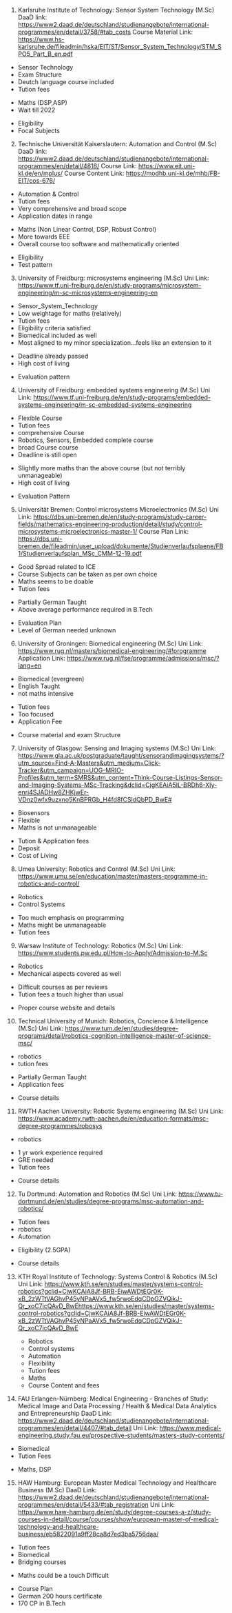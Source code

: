 1. Karlsruhe Institute of Technology: Sensor System Technology (M.Sc)
  DaaD link: https://www2.daad.de/deutschland/studienangebote/international-programmes/en/detail/3758/#tab_costs
  Course Material Link: https://www.hs-karlsruhe.de/fileadmin/hska/EIT/ST/Sensor_System_Technology/STM_SPO5_Part_B_en.pdf
  + Sensor Technology
  + Exam Structure
  + Deutch language course included
  + Tution fees

  - Maths (DSP,ASP)
  - Wait till 2022

  * Eligibility
  * Focal Subjects

2. Technische Universität Kaiserslautern: Automation and Control (M.Sc)
  DaaD link: https://www2.daad.de/deutschland/studienangebote/international-programmes/en/detail/4818/
  Course Link: https://www.eit.uni-kl.de/en/mplus/
  Course Content Link:  https://modhb.uni-kl.de/mhb/FB-EIT/cos-676/
  + Automation & Control
  + Tution fees
  + Very comprehensive and broad scope
  + Application dates in range

  - Maths (Non Linear Control, DSP, Robust Control)
  - More towards EEE
  - Overall course too software and mathematically oriented

  * Eligibility
  * Test pattern

3. University of Freidburg: microsystems engineering (M.Sc)
  Uni Link: https://www.tf.uni-freiburg.de/en/study-programs/microsystem-engineering/m-sc-microsystems-engineering-en
  + Sensor_System_Technology
  + Low weightage for maths (relatively)
  + Tution fees
  + Eligibility criteria satisfied
  + Biomedical included as well
  + Most aligned to my minor specialization...feels like an extension to it

  - Deadline already passed
  - High cost of living

  * Evaluation pattern

4. University of Freidburg: embedded systems engineering (M.Sc)
  Uni Link: https://www.tf.uni-freiburg.de/en/study-programs/embedded-systems-engineering/m-sc-embedded-systems-engineering
  + Flexible Course
  + Tution fees
  + comprehensive Course
  + Robotics, Sensors, Embedded complete course
  + broad Course course
  + Deadline is still open

  - Slightly more maths than the above course (but not terribly unmanageable)
  - High cost of living

  * Evaluation Pattern

5.  Universität Bremen: Control microsystems Microelectronics (M.Sc)
  Uni Link: https://dbs.uni-bremen.de/en/study-programs/study-career-fields/mathematics-engineering-production/detail/study/control-microsystems-microelectronics-master-1/
  Course Plan Link: https://dbs.uni-bremen.de/fileadmin/user_upload/dokumente/Studienverlaufsplaene/FB1/Studienverlaufsplan_MSc_CMM-12-19.pdf
  + Good Spread related to ICE
  + Course Subjects can be taken as per own choice
  + Maths seems to be doable
  + Tution fees

  - Partially German Taught
  - Above average performance required in B.Tech

  * Evaluation Plan
  * Level of German needed unknown

6. University of Groningen: Biomedical engineering (M.Sc)
  Uni Link: https://www.rug.nl/masters/biomedical-engineering/#!programme
  Application Link: https://www.rug.nl/fse/programme/admissions/msc/?lang=en
  + Biomedical (evergreen)
  + English Taught
  + not maths intensive

  - Tution fees
  - Too focused
  - Application Fee

  * Course material and exam Structure

7. University of Glasgow: Sensing and Imaging systems (M.Sc)
  Uni Link: https://www.gla.ac.uk/postgraduate/taught/sensorandimagingsystems/?utm_source=Find-A-Masters&utm_medium=Click-Tracker&utm_campaign=UOG-MRIO-Profiles&utm_term=SMRS&utm_content=Think-Course-Listings-Sensor-and-Imaging-Systems-MSc-Tracking&dclid=CjgKEAiA5IL-BRDh6-XIy-enri4SJADHw8ZHKjwEr-VDnz0wfx9uzxno5KnBPRGb_H4fd8fCSldQbPD_BwE#

  + Biosensors
  + Flexible
  + Maths is not unmanageable

  - Tution & Application fees
  - Deposit
  - Cost of Living

8. Umea University: Robotics and Control (M.Sc)
  Uni Link: https://www.umu.se/en/education/master/masters-programme-in-robotics-and-control/

  + Robotics
  + Control Systems

  - Too much emphasis on programming
  - Maths might be unmanageable
  - Tution fees

9. Warsaw Institute of Technology: Robotics (M.Sc)
  Uni Link: https://www.students.pw.edu.pl/How-to-Apply/Admission-to-M.Sc

+ Robotics
+ Mechanical aspects covered as well

- Difficult courses as per reviews
- Tution fees a touch higher than usual

* Proper course website and details

10. Technical University of Munich: Robotics, Concience & Intelligence (M.Sc)
  Uni Link: https://www.tum.de/en/studies/degree-programs/detail/robotics-cognition-intelligence-master-of-science-msc/

  + robotics
  + tution fees

  - Partially German Taught
  - Application fees

  * Course details
11. RWTH Aachen University: Robotic Systems engineering (M.Sc)
  Uni Link: https://www.academy.rwth-aachen.de/en/education-formats/msc-degree-programmes/robosys

  + robotics

  - 1 yr work experience required
  - GRE needed
  - Tution fees

  * Course details
12. Tu Dortmund: Automation and Robotics (M.Sc)
  Uni Link: https://www.tu-dortmund.de/en/studies/degree-programs/msc-automation-and-robotics/

  + Tution fees
  + robotics
  + Automation

  - Eligibility (2.5GPA)

  * Course details

13. KTH Royal Institute of Technology: Systems Control & Robotics (M.Sc)
  Uni Link: https://www.kth.se/en/studies/master/systems-control-robotics?gclid=CjwKCAiA8Jf-BRB-EiwAWDtEGr0K-xB_2zWTtVAGhvP45yNPaAVx5_fw5rwoEdqCDpGZVQikJ-Qr_xoC7icQAvD_BwEhttps://www.kth.se/en/studies/master/systems-control-robotics?gclid=CjwKCAiA8Jf-BRB-EiwAWDtEGr0K-xB_2zWTtVAGhvP45yNPaAVx5_fw5rwoEdqCDpGZVQikJ-Qr_xoC7icQAvD_BwE
    + Robotics
    + Control systems
    + Automation
    + Flexibility

    - Tution fees
    - Maths

    * Course Content and fees

14. FAU Erlangen-Nürnberg: Medical Engineering - Branches of Study: Medical Image and Data Processing / Health & Medical Data Analytics and Entrepreneurship
  DaaD Link: https://www2.daad.de/deutschland/studienangebote/international-programmes/en/detail/4407/#tab_detail
  Uni Link: https://www.medical-engineering.study.fau.eu/prospective-students/masters-study-contents/

  + Biomedical
  + Tution Fees

  - Maths, DSP

15. HAW Hamburg: European Master Medical Technology and Healthcare Business (M.Sc)
  DaaD Link: https://www2.daad.de/deutschland/studienangebote/international-programmes/en/detail/5433/#tab_registration
  Uni Link: https://www.haw-hamburg.de/en/study/degree-courses-a-z/study-courses-in-detail/course/courses/show/european-master-of-medical-technology-and-healthcare-business/eb5822091a9ff28ca8d7ed3ba5756daa/

  + Tution fees
  + Biomedical
  + Bridging courses

  - Maths could be a touch Difficult

  * Course Plan
  * German 200 hours certificate
  * 170 CP in B.Tech
  
